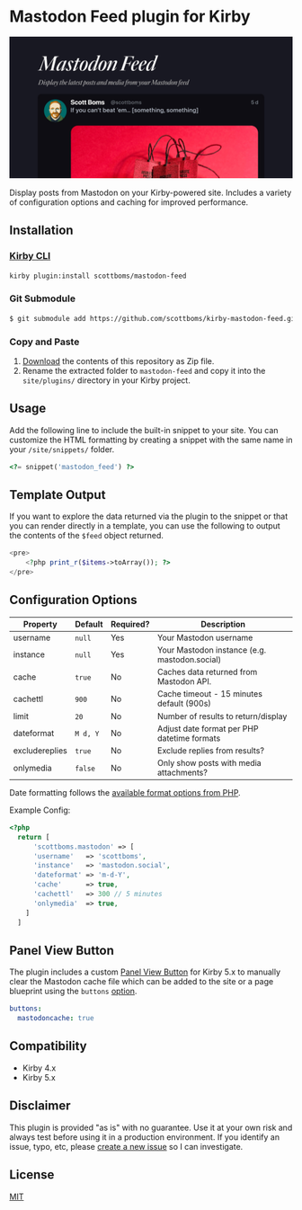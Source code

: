 # Mastodon Feed plugin for Kirby

![Plugin Preview](src/assets/mastodon-feed-preview.jpg)

Display posts from Mastodon on your Kirby-powered site. Includes a variety of configuration options and caching for improved performance.


## Installation

### [Kirby CLI](https://github.com/getkirby/cli)

```bash
kirby plugin:install scottboms/mastodon-feed
```

### Git Submodule

```bash
$ git submodule add https://github.com/scottboms/kirby-mastodon-feed.git site/plugins/mostadon-feed
```

### Copy and Paste

1. [Download](https://github.com/scottboms/kirby-mastodon-feed/archive/master.zip) the contents of this repository as Zip file.
2. Rename the extracted folder to `mastodon-feed` and copy it into the `site/plugins/` directory in your Kirby project.


## Usage

Add the following line to include the built-in snippet to your site. You can customize the HTML formatting by creating a snippet with the same name in your `/site/snippets/` folder.

```php
<?= snippet('mastodon_feed') ?>
```

## Template Output

If you want to explore the data returned via the plugin to the snippet or that you can render directly in a template, you can use the following to output the contents of the `$feed` object returned.

```php
<pre>
	<?php print_r($items->toArray()); ?>
</pre>
```


## Configuration Options

| Property        | Default         | Required? | Description                                    |
|-----------------|-----------------|-----------|------------------------------------------------|
| username        | `null`          | Yes       | Your Mastodon username                         |
| instance        | `null`          | Yes       | Your Mastodon instance (e.g. mastodon.social)  |
| cache           | `true`          | No        | Caches data returned from Mastodon API.        |
| cachettl        | `900`           | No        | Cache timeout - 15 minutes default (900s)      |
| limit           | `20`            | No        | Number of results to return/display            |
| dateformat      | `M d, Y`        | No        | Adjust date format per PHP datetime formats    |
| excludereplies  | `true`          | No        | Exclude replies from results?                  |
| onlymedia       | `false`         | No        | Only show posts with media attachments?        |

Date formatting follows the [available format options from PHP](https://php.net/manual/en/function.date.php).

Example Config:

```php
<?php
  return [
	  'scottboms.mastodon' => [
      'username'   => 'scottboms',
      'instance'   => 'mastodon.social',
      'dateformat' => 'm-d-Y',
      'cache'      => true,
      'cachettl'   => 300 // 5 minutes
      'onlymedia'  => true,
    ]
  ]
```


## Panel View Button

The plugin includes a custom [Panel View Button](https://getkirby.com/releases/5/view-buttons) for Kirby 5.x to manually clear the Mastodon cache file which can be added to the site or a page blueprint using the `buttons` [option](https://getkirby.com/docs/reference/panel/blueprints/page#view-buttons).


```yml
buttons:
  mastodoncache: true
```


## Compatibility

* Kirby 4.x
* Kirby 5.x


## Disclaimer

This plugin is provided "as is" with no guarantee. Use it at your own risk and always test before using it in a production environment. If you identify an issue, typo, etc, please [create a new issue](https://github.com/scottboms/kirby-mastodon-feed/issues/new) so I can investigate.


## License

[MIT](https://opensource.org/licenses/MIT)
